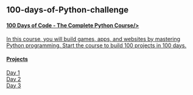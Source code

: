 ﻿## 100-days-of-Python-challenge

<h4><a href="https://replit.com/learn/100-days-of-python">100 Days of Code - The Complete Python Course/> </h4>

In this course, you will build games, apps, and websites by mastering Python programming. Start the course to build 100 projects in 100 days.


<h4>Projects</h4>

<a href="https://github.com/sidowxyz/100-days-of-Python-challenge/tree/main/Day-1">Day 1</a>
<br>
<a href="https://github.com/sidowxyz/100-days-of-Python-challenge/tree/main/Day-2">Day 2</a>
<br>
<a href="https://github.com/sidowxyz/100-days-of-Python-challenge/tree/main/Day-3">Day 3</a>
